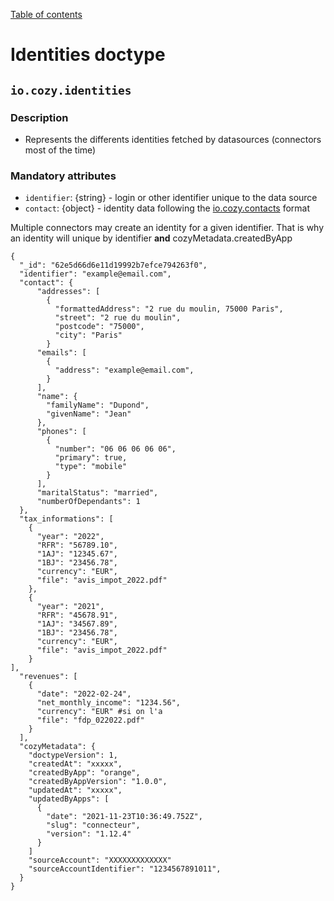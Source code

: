 [Table of contents](README.md#table-of-contents)

# Identities doctype

## `io.cozy.identities`

### Description

- Represents the differents identities fetched by datasources (connectors most of the time)

### Mandatory attributes

- `identifier`: {string} - login or other identifier unique to the data source
- `contact`: {object} - identity data following the [io.cozy.contacts](./io.cozy.contacts.md) format

Multiple connectors may create an identity for a given identifier. That is why an identity will
unique by identifier **and** cozyMetadata.createdByApp

```
{
  "_id": "62e5d66d6e11d19992b7efce794263f0",
  "identifier": "example@email.com",
  "contact": {
      "addresses": [
        {
          "formattedAddress": "2 rue du moulin, 75000 Paris",
          "street": "2 rue du moulin",
          "postcode": "75000",
          "city": "Paris"
        }
      "emails": [
        {
          "address": "example@email.com",
        }
      ],
      "name": {
        "familyName": "Dupond",
        "givenName": "Jean"
      },
      "phones": [
        {
          "number": "06 06 06 06 06",
          "primary": true,
          "type": "mobile"
        }
      ],
      "maritalStatus": "married",
      "numberOfDependants": 1
  },
  "tax_informations": [
    {
      "year": "2022",
      "RFR": "56789.10",
      "1AJ": "12345.67",
      "1BJ": "23456.78",
      "currency": "EUR",
      "file": "avis_impot_2022.pdf"      
    },
    {
      "year": "2021",
      "RFR": "45678.91",
      "1AJ": "34567.89",
      "1BJ": "23456.78",
      "currency": "EUR",
      "file": "avis_impot_2022.pdf"      
    }
],
  "revenues": [
    {
      "date": "2022-02-24",
      "net_monthly_income": "1234.56",
      "currency": "EUR" #si on l'a
      "file": "fdp_022022.pdf"
    }
  ],
  "cozyMetadata": {
    "doctypeVersion": 1,
    "createdAt": "xxxxx",
    "createdByApp": "orange",
    "createdByAppVersion": "1.0.0",
    "updatedAt": "xxxxx",
    "updatedByApps": [
      {
        "date": "2021-11-23T10:36:49.752Z",
        "slug": "connecteur",
        "version": "1.12.4"
      }
    ]
    "sourceAccount": "XXXXXXXXXXXXX"
    "sourceAccountIdentifier": "1234567891011",
  }
}
```
